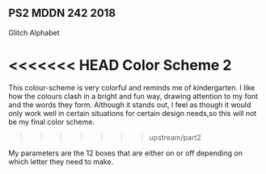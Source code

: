## PS2 MDDN 242 2018

Glitch Alphabet

<<<<<<< HEAD
Color Scheme 2
=======
This colour-scheme is very colorful and reminds me of kindergarten. I like how the colours clash in a bright and fun way, drawing attention to my font and the words they form. Although it stands out, I feel as though it would only work well in certain situations for certain design needs,so this will not be my final color scheme.
>>>>>>> upstream/part2

My parameters are the 12 boxes that are either on or off depending on which letter they need to make.

